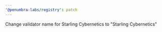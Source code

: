 ```yaml
---
'@penumbra-labs/registry': patch
---
```


Change validator name for Starling Cybernetics to "Starling Cybernetics"
